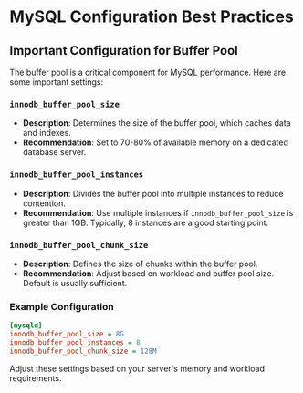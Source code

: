 # MySQL Configuration Best Practices

## Important Configuration for Buffer Pool

The buffer pool is a critical component for MySQL performance. Here are some important settings:

### `innodb_buffer_pool_size`
- **Description**: Determines the size of the buffer pool, which caches data and indexes.
- **Recommendation**: Set to 70-80% of available memory on a dedicated database server.

### `innodb_buffer_pool_instances`
- **Description**: Divides the buffer pool into multiple instances to reduce contention.
- **Recommendation**: Use multiple instances if `innodb_buffer_pool_size` is greater than 1GB. Typically, 8 instances are a good starting point.

### `innodb_buffer_pool_chunk_size`
- **Description**: Defines the size of chunks within the buffer pool.
- **Recommendation**: Adjust based on workload and buffer pool size. Default is usually sufficient.

### Example Configuration
```ini
[mysqld]
innodb_buffer_pool_size = 8G
innodb_buffer_pool_instances = 8
innodb_buffer_pool_chunk_size = 128M
```

Adjust these settings based on your server's memory and workload requirements.